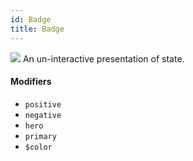 ```yaml
---
id: Badge
title: Badge
---
```


![](https://img.shields.io/badge/-draft-red.svg?style=flat-square)
An un-interactive presentation of state.
#### Modifiers 
  * `positive`
  * `negative`
  * `hero`
  * `primary`
  * `$color`




